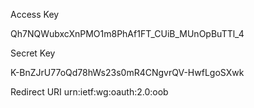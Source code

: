 Access Key

Qh7NQWubxcXnPMO1m8PhAf1FT_CUiB_MUnOpBuTTl_4

Secret Key

K-BnZJrU77oQd78hWs23s0mR4CNgvrQV-HwfLgoSXwk

Redirect URI
urn:ietf:wg:oauth:2.0:oob